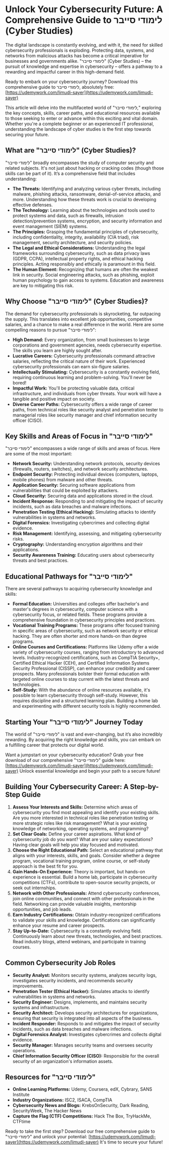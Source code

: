 # Unlock Your Cybersecurity Future: A Comprehensive Guide to לימודי סייבר (Cyber Studies)

The digital landscape is constantly evolving, and with it, the need for skilled cybersecurity professionals is exploding.  Protecting data, systems, and networks from malicious attacks has become a critical imperative for businesses and governments alike.  "לימודי סייבר" (Cyber Studies) – the pursuit of knowledge and expertise in cybersecurity – offers a pathway to a rewarding and impactful career in this high-demand field.

Ready to embark on your cybersecurity journey? Download this comprehensive guide to לימודי סייבר, absolutely free:  [https://udemywork.com/limudi-sayer](https://udemywork.com/limudi-sayer)

This article will delve into the multifaceted world of "לימודי סייבר," exploring the key concepts, skills, career paths, and educational resources available to those seeking to enter or advance within this exciting and vital domain. Whether you're a complete beginner or an experienced IT professional, understanding the landscape of cyber studies is the first step towards securing your future.

## What are "לימודי סייבר" (Cyber Studies)?

"לימודי סייבר" broadly encompasses the study of computer security and related subjects.  It's not just about hacking or cracking codes (though those skills can be part of it). It’s a comprehensive field that includes understanding:

*   **The Threats:** Identifying and analyzing various cyber threats, including malware, phishing attacks, ransomware, denial-of-service attacks, and more. Understanding how these threats work is crucial to developing effective defenses.
*   **The Technology:**  Learning about the technologies and tools used to protect systems and data, such as firewalls, intrusion detection/prevention systems, encryption, and security information and event management (SIEM) systems.
*   **The Principles:** Grasping the fundamental principles of cybersecurity, including confidentiality, integrity, availability (CIA triad), risk management, security architecture, and security policies.
*   **The Legal and Ethical Considerations:** Understanding the legal frameworks surrounding cybersecurity, such as data privacy laws (GDPR, CCPA), intellectual property rights, and ethical hacking principles.  Acting responsibly and ethically is paramount in this field.
*   **The Human Element:** Recognizing that humans are often the weakest link in security.  Social engineering attacks, such as phishing, exploit human psychology to gain access to systems.  Education and awareness are key to mitigating this risk.

## Why Choose "לימודי סייבר" (Cyber Studies)?

The demand for cybersecurity professionals is skyrocketing, far outpacing the supply. This translates into excellent job opportunities, competitive salaries, and a chance to make a real difference in the world. Here are some compelling reasons to pursue "לימודי סייבר":

*   **High Demand:**  Every organization, from small businesses to large corporations and government agencies, needs cybersecurity expertise.  The skills you learn are highly sought after.
*   **Lucrative Careers:** Cybersecurity professionals command attractive salaries, reflecting the critical nature of their work.  Experienced cybersecurity professionals can earn six-figure salaries.
*   **Intellectually Stimulating:** Cybersecurity is a constantly evolving field, requiring continuous learning and problem-solving.  You'll never be bored!
*   **Impactful Work:** You'll be protecting valuable data, critical infrastructure, and individuals from cyber threats.  Your work will have a tangible and positive impact on society.
*   **Diverse Career Paths:**  Cybersecurity offers a wide range of career paths, from technical roles like security analyst and penetration tester to managerial roles like security manager and chief information security officer (CISO).

## Key Skills and Areas of Focus in "לימודי סייבר"

"לימודי סייבר" encompasses a wide range of skills and areas of focus.  Here are some of the most important:

*   **Network Security:** Understanding network protocols, security devices (firewalls, routers, switches), and network security architectures.
*   **Endpoint Security:** Protecting individual devices (computers, laptops, mobile phones) from malware and other threats.
*   **Application Security:**  Securing software applications from vulnerabilities that could be exploited by attackers.
*   **Cloud Security:**  Securing data and applications stored in the cloud.
*   **Incident Response:**  Responding to and mitigating the impact of security incidents, such as data breaches and malware infections.
*   **Penetration Testing (Ethical Hacking):**  Simulating attacks to identify vulnerabilities in systems and networks.
*   **Digital Forensics:**  Investigating cybercrimes and collecting digital evidence.
*   **Risk Management:**  Identifying, assessing, and mitigating cybersecurity risks.
*   **Cryptography:**  Understanding encryption algorithms and their applications.
*   **Security Awareness Training:**  Educating users about cybersecurity threats and best practices.

## Educational Pathways for "לימודי סייבר"

There are several pathways to acquiring cybersecurity knowledge and skills:

*   **Formal Education:** Universities and colleges offer bachelor's and master's degrees in cybersecurity, computer science with a cybersecurity focus, or related fields. These programs provide a comprehensive foundation in cybersecurity principles and practices.
*   **Vocational Training Programs:**  These programs offer focused training in specific areas of cybersecurity, such as network security or ethical hacking.  They are often shorter and more hands-on than degree programs.
*   **Online Courses and Certifications:**  Platforms like Udemy offer a wide variety of cybersecurity courses, ranging from introductory to advanced levels.  Industry-recognized certifications, such as CompTIA Security+, Certified Ethical Hacker (CEH), and Certified Information Systems Security Professional (CISSP), can enhance your credibility and career prospects.  Many professionals bolster their formal education with targeted online courses to stay current with the latest threats and technologies.
*   **Self-Study:**  With the abundance of online resources available, it's possible to learn cybersecurity through self-study.  However, this requires discipline and a structured learning plan.  Building a home lab and experimenting with different security tools is highly recommended.

## Starting Your "לימודי סייבר" Journey Today

The world of "לימודי סייבר" is vast and ever-changing, but it’s also incredibly rewarding. By acquiring the right knowledge and skills, you can embark on a fulfilling career that protects our digital world.

Want a jumpstart on your cybersecurity education?  Grab your free download of our comprehensive "לימודי סייבר" guide here: [https://udemywork.com/limudi-sayer](https://udemywork.com/limudi-sayer)  Unlock essential knowledge and begin your path to a secure future!

## Building Your Cybersecurity Career: A Step-by-Step Guide

1.  **Assess Your Interests and Skills:** Determine which areas of cybersecurity you find most appealing and identify your existing skills. Are you more interested in technical roles like penetration testing or more strategic roles like risk management?  What is your existing knowledge of networking, operating systems, and programming?
2.  **Set Clear Goals:** Define your career aspirations. What kind of cybersecurity job do you want? What are your salary expectations?  Having clear goals will help you stay focused and motivated.
3.  **Choose the Right Educational Path:** Select an educational pathway that aligns with your interests, skills, and goals. Consider whether a degree program, vocational training program, online course, or self-study approach is the best fit for you.
4.  **Gain Hands-On Experience:**  Theory is important, but hands-on experience is essential.  Build a home lab, participate in cybersecurity competitions (CTFs), contribute to open-source security projects, or seek out internships.
5.  **Network with Other Professionals:**  Attend cybersecurity conferences, join online communities, and connect with other professionals in the field.  Networking can provide valuable insights, mentorship opportunities, and job leads.
6.  **Earn Industry Certifications:**  Obtain industry-recognized certifications to validate your skills and knowledge.  Certifications can significantly enhance your resume and career prospects.
7.  **Stay Up-to-Date:**  Cybersecurity is a constantly evolving field.  Continuously learn about new threats, technologies, and best practices.  Read industry blogs, attend webinars, and participate in training courses.

## Common Cybersecurity Job Roles

*   **Security Analyst:** Monitors security systems, analyzes security logs, investigates security incidents, and recommends security improvements.
*   **Penetration Tester (Ethical Hacker):**  Simulates attacks to identify vulnerabilities in systems and networks.
*   **Security Engineer:**  Designs, implements, and maintains security systems and infrastructure.
*   **Security Architect:**  Develops security architectures for organizations, ensuring that security is integrated into all aspects of the business.
*   **Incident Responder:**  Responds to and mitigates the impact of security incidents, such as data breaches and malware infections.
*   **Digital Forensics Analyst:**  Investigates cybercrimes and collects digital evidence.
*   **Security Manager:**  Manages security teams and oversees security operations.
*   **Chief Information Security Officer (CISO):**  Responsible for the overall security of an organization's information assets.

## Resources for "לימודי סייבר"

*   **Online Learning Platforms:** Udemy, Coursera, edX, Cybrary, SANS Institute
*   **Industry Organizations:**  ISC2, ISACA, CompTIA
*   **Cybersecurity News and Blogs:** KrebsOnSecurity, Dark Reading, SecurityWeek, The Hacker News
*   **Capture the Flag (CTF) Competitions:**  Hack The Box, TryHackMe, CTFtime

Ready to take the first step? Download our free comprehensive guide to "לימודי סייבר" and unlock your potential: [https://udemywork.com/limudi-sayer](https://udemywork.com/limudi-sayer)  It's time to secure your future!
